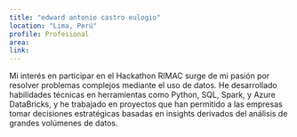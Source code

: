 ```yaml
---
title: "edward antonio castro eulogio"
location: "Lima, Perú"
profile: Profesional
area: 
link: 
---
```


Mi interés en participar en el Hackathon RIMAC surge de mi pasión por resolver problemas complejos mediante el uso de datos. He desarrollado habilidades técnicas en herramientas como Python, SQL, Spark, y Azure DataBricks, y he trabajado en proyectos que han permitido a las empresas tomar decisiones estratégicas basadas en insights derivados del análisis de grandes volúmenes de datos.